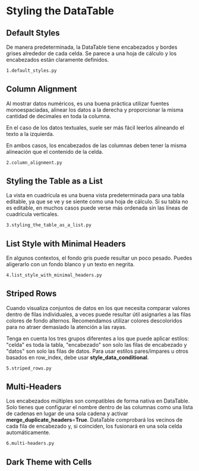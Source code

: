 # Styling the DataTable

## Default Styles

De manera predeterminada, la DataTable tiene encabezados y bordes grises alrededor de cada celda. Se parece a una hoja de cálculo y los encabezados están claramente definidos.

```bash
1.default_styles.py
```

## Column Alignment

Al mostrar datos numéricos, es una buena práctica utilizar fuentes monoespaciadas, alinear los datos a la derecha y proporcionar la misma cantidad de decimales en toda la columna.

En el caso de los datos textuales, suele ser más fácil leerlos alineando el texto a la izquierda.

En ambos casos, los encabezados de las columnas deben tener la misma alineación que el contenido de la celda.

```bash
2.column_alignment.py
```

## Styling the Table as a List

La vista en cuadrícula es una buena vista predeterminada para una tabla editable, ya que se ve y se siente como una hoja de cálculo. Si su tabla no es editable, en muchos casos puede verse más ordenada sin las líneas de cuadrícula verticales.

```bash
3.styling_the_table_as_a_list.py
```

## List Style with Minimal Headers

En algunos contextos, el fondo gris puede resultar un poco pesado. Puedes aligerarlo con un fondo blanco y un texto en negrita.

```bash
4.list_style_with_minimal_headers.py
```

## Striped Rows

Cuando visualiza conjuntos de datos en los que necesita comparar valores dentro de filas individuales, a veces puede resultar útil asignarles a las filas colores de fondo alternos. Recomendamos utilizar colores descoloridos para no atraer demasiado la atención a las rayas.

Tenga en cuenta los tres grupos diferentes a los que puede aplicar estilos: "celda" es toda la tabla, "encabezado" son solo las filas de encabezado y "datos" son solo las filas de datos. Para usar estilos pares/impares u otros basados ​​en row_index, debe usar **style_data_conditional**.

```bash
5.striped_rows.py
```

## Multi-Headers

Los encabezados múltiples son compatibles de forma nativa en DataTable. Solo tienes que configurar el nombre dentro de las columnas como una lista de cadenas en lugar de una sola cadena y activar **merge_duplicate_headers**=**True**. DataTable comprobará los vecinos de cada fila de encabezado y, si coinciden, los fusionará en una sola celda automáticamente.

```bash
6.multi-headers.py
```

## Dark Theme with Cells